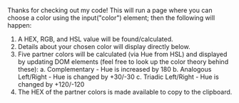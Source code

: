 Thanks for checking out my code!
This will run a page where you can choose a color using the input("color") element; then the following will happen:

1. A HEX, RGB, and HSL value will be found/calculated.
2. Details about your chosen color will display directly below.
3. Five partner colors will be calculated (via Hue from HSL) and displayed by updating DOM elements (feel free to look up the color theory behind these):
   a. Complementary - Hue is increased by 180
   b. Analogous Left/Right - Hue is changed by +30/-30
   c. Triadic Left/Right - Hue is changed by +120/-120
4. The HEX of the partner colors is made available to copy to the clipboard.
